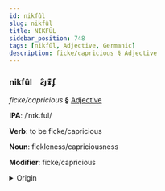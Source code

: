 ```yaml
---
id: nikfûl
slug: nikfûl
title: NIKFÛL
sidebar_position: 748
tags: [nikfûl, Adjective, Germanic]
description: ficke/capricious § Adjective
---
```


### nikfûl&emsp;<span kind="abugida">ƨ̑ȷɤ͊ʄ</span>

*ficke/capricious* **§** [Adjective](../../tags/Adjective)

**IPA**: /ˈnɪk.ful/

**Verb**: to be ficke/capricious

**Noun**: fickleness/capriciousness

**Modifier**: ficke/capricious

<details>
    <summary>Origin</summary>
    Swedish nyckfull /nɪkː.fʊlː/<br/>
    <em>Germanic Language Family</em>
</details>